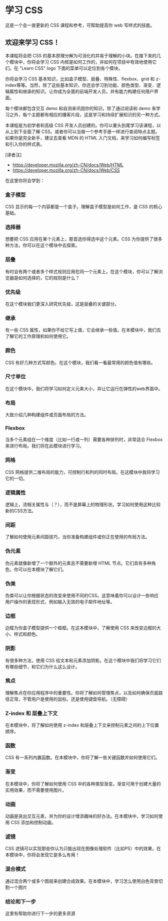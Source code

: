 # 学习 CSS

这是一个会一直更新的 CSS 课程和参考，可帮助提高你 web 写样式的技能。

## 欢迎来学习 CSS！

本课程将会把 CSS 的基本原理分解为可消化的并易于理解的小块。在接下来的几个模块中，你将会学习 CSS 内核是如何工作的，并如何在项目中有效地使用它们。在 "Learn CSS" logo 下面的菜单可以定位到各个模块。

你将会学习 CSS 基本知识，比如盒子模型、层叠、特殊性、flexbox、grid 和 z-index等等。当然，除了这些基本知识，你还会学习到功能、颜色类型、渐变、逻辑属性和继承的知识。让你成为全面的前端开发人员，并有能力构建任何用户界面。

每个模块都包含交互 demo 和自测来巩固你的知识。除了通过阅读和 demo 来学习之外，每个主题都有相应的播客片段，这是学习和持续扩展知识的另一种方式。

本课程是为初学者和高级 CSS 开发人员创建的。你可以重头到尾学习该课程，以从上到下全面了解 CSS。或者你可以当做一个参考手册一样进行查阅特点主题。如果你是完全新手，建议去查看 MDN 的 HTML 入门文档，来学习如何编写标签和引入你的样式表。

[译者注]
- https://developer.mozilla.org/zh-CN/docs/Web/HTML
- https://developer.mozilla.org/zh-CN/docs/Web/CSS

在这里你将会学到：

### 盒子模型
CSS 显示的每一个内容都是一个盒子。理解盒子模型是如何工作，是 CSS 的核心基础。

### 选择器
想要把 CSS 应用在某个元素上，那首选你得选中这个元素。CSS 为你提供了很多种方法，你可以在这个模块中去探索。

### 层叠
有时会有两个或者多个样式规则应用在同一个元素上。在这个模块，你可以了解浏览器是如何选择的，它的规则是什么？

### 优先级
在这个模块我们更深入研究优先级，这是层叠的关键部分。

### 继承
有一些 CSS 属性，如果你不给它写上值，它会继承一些值。在本模块中，我们去了解它的工作原理和如何使用它。

### 颜色
CSS 有好几种方式写颜色。在这个模块，我们看一看最常用的颜色值有哪些。

### 尺寸单位
在这个模块中，我们将学习如何定义元素大小，并让它运行在弹性的web界面中。

### 布局
大致介绍几种构建组件或页面布局的方法。

### Flexbox
当多个元素组在一个维度（比如一行或一列）需要各种排列时，非常适合 Flexbox 来进行布局。我们将在此模块进行学习。

### 网格
CSS 网格提供二维布局的能力，可控制行和列的同时布局。在这模块中我将学习它的一切。

### 逻辑属性
逻辑上，流相关属性与（？），而不是屏幕上的物理形状。学习如何使用这种比较新的CSS方法。

### 间距
了解如何使用元素间距技巧，当你准备构建组件或你正在使用的布局方法。

### 伪元素
伪元素就像新增了一个额外的元素且不需要新增 HTML 节点。它们具有多种角色，你可以在本模块了解它们。

### 伪类
伪类可以让你根据状态的改变来使用不同的CSS。这意味着你可以设计一些响应用户操作的表现形式，例如输入无效的电子邮件地址等。

### 边框
边框为你盒子模型提供一个框框。在这本模块中，了解使用 CSS 来改变边框的大小、样式和颜色。

### 阴影
有很多种方法，使用 CSS 给文本和元素添加阴影。在这个模块中我们将学习它们有哪些细节，和它们为什么这么设计。

### 焦点
理解焦点在你应用程序中的重要性。你将了解如何管理焦点，以及如何确保页面路径正常，不管用户是使用的鼠标，还是使用键盘导航。（无障碍）

### Z-index 和 层叠上下文
在本模块中，将了解如何使用 z-index 和层叠上下文来控制元素之间的上下位置顺序。

### 函数
CSS 有一系列内置函数。在本模块中，你将了解一些关键函数并如何使用它们。

### 渐变
在本模块中，你将了解如何使用 CSS 中的各种类型渐变。渐变可用于创建大量的实用效果，而不需要使用图片。

### 动画
动画是突出交互元素，并为你的设计增添趣味的好办法。在本模块中，学习如何使用 CSS 添加和控制动画。

### 滤镜
CSS 滤镜可以实现那些你认为只能出现在图像处理软件（比如PS）中的效果。在本模块中，你将会发现它是多么有用！

### 混合模式
通过混合两个或多个图层来创建合成效果。在本模块中，学习怎么使用白色背景切割一个图片

### 结论和下一步
这里有帮助你进行下一步的更多资源